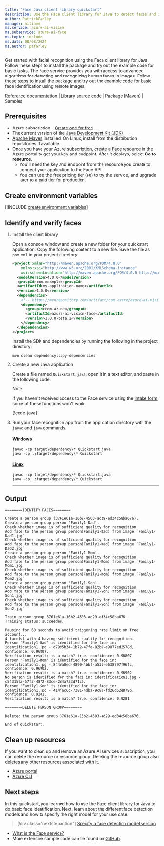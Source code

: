 ```yaml
---
title: "Face Java client library quickstart"
description: Use the Face client library for Java to detect faces and identify faces (facial recognition search).
author: PatrickFarley
manager: nitinme
ms.service: azure-ai-vision
ms.subservice: azure-ai-face
ms.topic: include
ms.date: 08/08/2024
ms.author: pafarley
---
```


Get started with facial recognition using the Face client library for Java. Follow these steps to install the package and try out the example code for basic tasks. The Face service provides you with access to advanced algorithms for detecting and recognizing human faces in images. Follow these steps to install the package and try out the example code for basic face identification using remote images.

[Reference documentation](https://aka.ms/azsdk-java-face-ref) | [Library source code](https://github.com/Azure/azure-sdk-for-java/tree/main/sdk/face/azure-ai-vision-face) | [Package (Maven)](https://central.sonatype.com/artifact/com.azure/azure-ai-vision-face) | [Samples](https://github.com/Azure/azure-sdk-for-java/tree/main/sdk/face/azure-ai-vision-face/src/samples)

## Prerequisites

* Azure subscription - [Create one for free](https://azure.microsoft.com/pricing/purchase-options/azure-account?cid=msft_learn)
* The current version of the [Java Development Kit (JDK)](https://www.microsoft.com/openjdk)
* [Apache Maven](https://maven.apache.org/download.cgi) installed. On Linux, install from the distribution repositories if available.
* Once you have your Azure subscription, <a href="https://portal.azure.com/#create/Microsoft.CognitiveServicesFace"  title="Create a Face resource"  target="_blank">create a Face resource</a> in the Azure portal to get your key and endpoint. After it deploys, select **Go to resource**.
    * You'll need the key and endpoint from the resource you create to connect your application to the Face API.
    * You can use the free pricing tier (`F0`) to try the service, and upgrade later to a paid tier for production.


## Create environment variables

[!INCLUDE [create environment variables](../face-environment-variables.md)]

## Identify and verify faces

1. Install the client library

    Open a console window and create a new folder for your quickstart application. Copy the following content to a new file. Save the file as `pom.xml` in your project directory:

    <!-- [!INCLUDE][](https://raw.githubusercontent.com/Azure-Samples/cognitive-services-quickstart-code/master/java/Face/pom.xml)] -->
    ```xml
    <project xmlns="http://maven.apache.org/POM/4.0.0"
        xmlns:xsi="http://www.w3.org/2001/XMLSchema-instance"
        xsi:schemaLocation="http://maven.apache.org/POM/4.0.0 http://maven.apache.org/xsd/maven-4.0.0.xsd">
      <modelVersion>4.0.0</modelVersion>
      <groupId>com.example</groupId>
      <artifactId>my-application-name</artifactId>
      <version>1.0.0</version>
      <dependencies>
        <!-- https://mvnrepository.com/artifact/com.azure/azure-ai-vision-face -->
        <dependency>
          <groupId>com.azure</groupId>
          <artifactId>azure-ai-vision-face</artifactId>
          <version>1.0.0-beta.2</version>
        </dependency>
      </dependencies>
    </project>
    ```

    Install the SDK and dependencies by running the following in the project directory:

    ```console
    mvn clean dependency:copy-dependencies
    ```

1. Create a new Java application

    Create a file named `Quickstart.java`, open it in a text editor, and paste in the following code:

    > [!NOTE]
    > If you haven't received access to the Face service using the [intake form](https://aka.ms/facerecognition), some of these functions won't work.

    [!code-java[](~/cognitive-services-quickstart-code/java/Face/Quickstart.java?name=snippet_single)]


1. Run your face recognition app from the application directory with the `javac` and `java` commands.

    #### [Windows](#tab/windows)

    ```console
    javac -cp target\dependency\* Quickstart.java
    java -cp .;target\dependency\* Quickstart
    ```

    #### [Linux](#tab/linux)

    ```console
    javac -cp target/dependency/* Quickstart.java
    java -cp .:target/dependency/* Quickstart
    ```

    ---



## Output

```console
========IDENTIFY FACES========

Create a person group (3761e61a-16b2-4503-ad29-ed34c58ba676).
Create a person group person 'Family1-Dad'.
Check whether image is of sufficient quality for recognition
Add face to the person group person(Family1-Dad) from image `Family1-Dad1.jpg`
Check whether image is of sufficient quality for recognition
Add face to the person group person(Family1-Dad) from image `Family1-Dad2.jpg`
Create a person group person 'Family1-Mom'.
Check whether image is of sufficient quality for recognition
Add face to the person group person(Family1-Mom) from image `Family1-Mom1.jpg`
Check whether image is of sufficient quality for recognition
Add face to the person group person(Family1-Mom) from image `Family1-Mom2.jpg`
Create a person group person 'Family1-Son'.
Check whether image is of sufficient quality for recognition
Add face to the person group person(Family1-Son) from image `Family1-Son1.jpg`
Check whether image is of sufficient quality for recognition
Add face to the person group person(Family1-Son) from image `Family1-Son2.jpg`

Train person group 3761e61a-16b2-4503-ad29-ed34c58ba676.
Training status: succeeded.

Pausing for 60 seconds to avoid triggering rate limit on free account...
4 face(s) with 4 having sufficient quality for recognition.
Person 'Family1-Dad' is identified for the face in: identification1.jpg - d7995b34-1b72-47fe-82b6-e9877ed2578d, confidence: 0.96807.
Verification result: is a match? true. confidence: 0.96807
Person 'Family1-Mom' is identified for the face in: identification1.jpg - 844da0ed-4890-4bbf-a531-e638797f96fc, confidence: 0.96902.
Verification result: is a match? true. confidence: 0.96902
No person is identified for the face in: identification1.jpg - c543159a-57f3-4872-83ce-2d4a733d71c9.
Person 'Family1-Son' is identified for the face in: identification1.jpg - 414fac6c-7381-4dba-9c8b-fd26d52e879b, confidence: 0.9281.
Verification result: is a match? true. confidence: 0.9281

========DELETE PERSON GROUP========

Deleted the person group 3761e61a-16b2-4503-ad29-ed34c58ba676.

End of quickstart.
```



## Clean up resources

If you want to clean up and remove an Azure AI services subscription, you can delete the resource or resource group. Deleting the resource group also deletes any other resources associated with it.

* [Azure portal](../../../multi-service-resource.md?pivots=azportal#clean-up-resources)
* [Azure CLI](../../../multi-service-resource.md?pivots=azcli#clean-up-resources)

## Next steps

In this quickstart, you learned how to use the Face client library for Java to do basic face identification. Next, learn about the different face detection models and how to specify the right model for your use case.

> [!div class="nextstepaction"]
> [Specify a face detection model version](../../how-to/specify-detection-model.md)

* [What is the Face service?](../../overview-identity.md)
* More extensive sample code can be found on [GitHub](https://aka.ms/FaceSamples).

